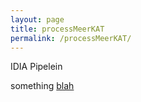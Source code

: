 ```yaml
---
layout: page
title: processMeerKAT 
permalink: /processMeerKAT/
---
```


IDIA Pipelein

something [blah][mylink]

[mylink]: processMeerKAT_pages/using-the-pipeline.md
